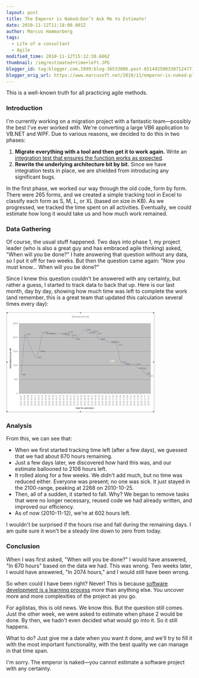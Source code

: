 ```yaml
---
layout: post
title: The Emperor is Naked—Don’t Ask Me to Estimate!
date: 2010-11-12T11:18:00.001Z
author: Marcus Hammarberg
tags:
  - Life of a consultant
  - Agile
modified_time: 2010-11-12T15:12:30.686Z
thumbnail: /img/estimated+time+left.JPG
blogger_id: tag:blogger.com,1999:blog-36533086.post-6514925003307124771
blogger_orig_url: https://www.marcusoft.net/2010/11/emperor-is-naked-planning-in-advance-is.html
---
```


This is a well-known truth for all practicing agile methods.

### Introduction

I'm currently working on a migration project with a fantastic team—possibly the best I've ever worked with. We're converting a large VB6 application to VB.NET and WPF. Due to various reasons, we decided to do this in two phases:

1. **Migrate everything with a tool and then get it to work again.** Write an [integration test that ensures the function works as expected](https://www.marcusoft.net/2010/05/using-atdd-in-conversion-project.html).
2. **Rewrite the underlying architecture bit by bit.** Since we have integration tests in place, we are shielded from introducing any significant bugs.

In the first phase, we worked our way through the old code, form by form. There were 265 forms, and we created a simple tracking tool in Excel to classify each form as S, M, L, or XL (based on size in KB). As we progressed, we tracked the time spent on all activities. Eventually, we could estimate how long it would take us and how much work remained.

### Data Gathering

Of course, the usual stuff happened. Two days into phase 1, my project leader (who is also a great guy and has embraced agile thinking) asked, "When will you be done?" I hate answering that question without any data, so I put it off for two weeks. But then the question came again: "Now you must know... When will you be done?"

Since I knew this question couldn't be answered with any certainty, but rather a guess, I started to track data to back that up. Here is our last month, day by day, showing how much time was left to complete the work (and remember, this is a great team that updated this calculation several times every day):

![estimated time left](/img/estimated+time+left.JPG)

### Analysis

From this, we can see that:

- When we first started tracking time left (after a few days), we guessed that we had about 670 hours remaining.
- Just a few days later, we discovered how hard this was, and our estimate ballooned to 2108 hours left.
- It rolled along for a few weeks. We didn't add much, but no time was reduced either. Everyone was present; no one was sick. It just stayed in the 2100-range, peaking at 2268 on 2010-10-25.
- Then, all of a sudden, it started to fall. Why? We began to remove tasks that were no longer necessary, reused code we had already written, and improved our efficiency.
- As of now (2010-11-12), we're at 602 hours left.

I wouldn't be surprised if the hours rise and fall during the remaining days. I am quite sure it won't be a steady line down to zero from today.

### Conclusion

When I was first asked, "When will you be done?" I would have answered, "In 670 hours" based on the data we had. This was wrong. Two weeks later, I would have answered, "In 2074 hours," and I would still have been wrong.

So when could I have been right? Never! This is because [software development is a learning process](http://en.wikipedia.org/wiki/Lean_software_development#Amplify_learning) more than anything else. You uncover more and more complexities of the project as you go.

For agilistas, this is old news. We know this. But the question still comes. Just the other week, we were asked to estimate when phase 2 would be done. By then, we hadn't even decided what would go into it. So it still happens.

What to do? Just give me a date when you want it done, and we'll try to fill it with the most important functionality, with the best quality we can manage in that time span.

I'm sorry. The emperor is naked—you cannot estimate a software project with any certainty.
